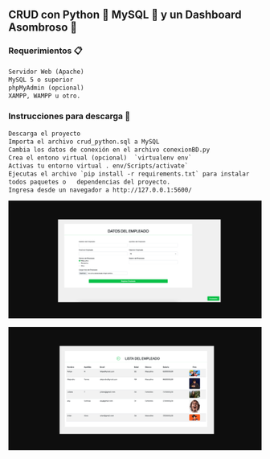 ## CRUD con Python 🐍 MySQL 💾 y un Dashboard Asombroso 🚀

### Requerimientos 📋

    Servidor Web (Apache)
    MySQL 5 o superior
    phpMyAdmin (opcional)
    XAMPP, WAMPP u otro.

### Instrucciones para descarga 🔧

    Descarga el proyecto
    Importa el archivo crud_python.sql a MySQL
    Cambia los datos de conexión en el archivo conexionBD.py
    Crea el entono virtual (opcional)  `virtualenv env`
    Activas tu entorno virtual . env/Scripts/activate`
    Ejecutas el archivo `pip install -r requirements.txt` para instalar todos paquetes o   dependencias del proyecto.
    Ingresa desde un navegador a http://127.0.0.1:5600/

![Vista previa página web.](https://github.com/damisuki/CRUD_PYTHON_DashBoard/blob/fa62c8d2ac50b040c6e06ed79adf7bc7f0cde449/my-app/static/assets/img/crud_python_d%20(1).png)

![Vista previa página web.](https://github.com/damisuki/CRUD_PYTHON_DashBoard/blob/3490366f41f2bcdadac71aab4a91cfb256382fda/my-app/static/assets/img/crud_python_d%20(2).png)
